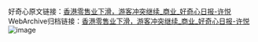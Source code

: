 好奇心原文链接：[香港零售业下滑，游客冲突继续_商业_好奇心日报-许悦](https://www.qdaily.com/articles/1195.html)
WebArchive归档链接：[香港零售业下滑，游客冲突继续_商业_好奇心日报-许悦](http://web.archive.org/web/20190623145701/https://www.qdaily.com/articles/1195.html)
![image](http://ww3.sinaimg.cn/large/007d5XDply1g3v4c3k3eej30u0304kjl)